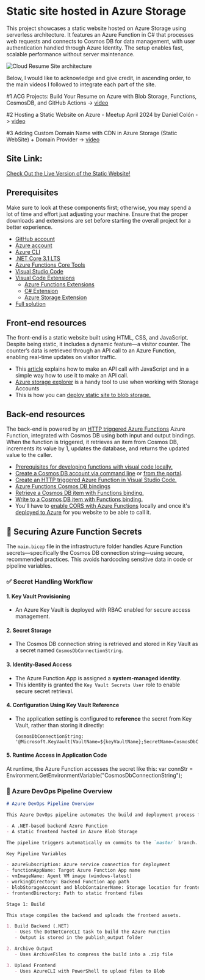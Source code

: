 # Static site hosted in Azure Storage

This project showcases a static website hosted on Azure Storage using serverless architecture. 
It features an Azure Function in C# that processes web requests and connects to Cosmos DB for data management, with user authentication handled through Azure Identity. 
The setup enables fast, scalable performance without server maintenance. 

![Cloud Resume Site architecture](https://github.com/user-attachments/assets/fc7b1e6e-0fd2-4cf5-84d2-35425d1094b5)

Below, I would like to acknowledge and give credit, in ascending order, to the main videos I followed to integrate each part of the site.

#1 ACG Projects: Build Your Resume on Azure with Blob Storage, Functions, CosmosDB, and GitHub Actions -> [video](https://youtu.be/ieYrBWmkfno) 

#2 Hosting a Static Website on Azure - Meetup April 2024 by Daniel Colón -> [video](https://www.youtube.com/watch?v=S921NkFFriM)

#3 Adding Custom Domain Name with CDN in Azure Storage (Static WebSite) + Domain Provider -> [video](https://www.youtube.com/watch?v=bVsmwv89vGE)

## Site Link:
[Check Out the Live Version of the Static Website!](https://www.routetothecloud.com/)

## Prerequisites
Make sure to look at these components first; otherwise, you may spend a lot of time and effort just adjusting your machine. 
Ensure that the proper downloads and extensions are set before starting the overall project for a better experience.

- [GitHub account](https://github.com/join)
- [Azure account](https://azure.microsoft.com/en-us/free)
- [Azure CLI](https://docs.microsoft.com/en-us/cli/azure/install-azure-cli)
- [.NET Core 3.1 LTS](https://dotnet.microsoft.com/download/dotnet/3.1)
- [Azure Functions Core Tools](https://docs.microsoft.com/en-us/azure/azure-functions/functions-run-local?tabs=macos%2Ccsharp%2Cbash#install-the-azure-functions-core-tools)
- [Visual Studio Code](https://code.visualstudio.com)
- [Visual Code Extensions](https://code.visualstudio.com/docs/introvideos/extend)
  - [Azure Functions Extensions](https://marketplace.visualstudio.com/items?itemName=ms-azuretools.vscode-azurefunctions)
  - [C# Extension](https://marketplace.visualstudio.com/items?itemName=ms-dotnettools.csharp)
  - [Azure Storage Extension](https://marketplace.visualstudio.com/items?itemName=ms-azuretools.vscode-azurestorage)
- [Full solution](https://github.com/ACloudGuru-Resources/acg-project-azure-resume)

## Front-end resources
The front-end is a static website built using HTML, CSS, and JavaScript. Despite being static, it includes a dynamic feature—a visitor counter. The counter’s data is retrieved through an API call to an Azure Function, enabling real-time updates on visitor traffic.

- This [article](https://www.digitalocean.com/community/tutorials/how-to-use-the-javascript-fetch-api-to-get-data) explains how to make an API call with JavaScript and in a simple way how to use it to make an API call.
- [Azure storage explorer](https://azure.microsoft.com/en-us/features/storage-explorer/) is a handy tool to use when working with Storage Accounts
- This is how you can [deploy static site to blob storage.](https://docs.microsoft.com/en-us/azure/storage/blobs/storage-blob-static-website-host)
  
## Back-end resources

The back-end is powered by an [HTTP triggered Azure Functions](https://docs.microsoft.com/en-us/azure/azure-functions/functions-bindings-http-webhook-trigger?tabs=csharp) Azure Function, integrated with Cosmos DB using both input and output bindings. When the function is triggered, it retrieves an item from Cosmos DB, increments its value by 1, updates the database, and returns the updated value to the caller.

- [Prerequisites for developing functions with visual code locally.](https://docs.microsoft.com/en-us/azure/azure-functions/create-first-function-vs-code-csharp)
- [Create a Cosmos DB account via command line](https://azure.microsoft.com/en-us/resources/templates/101-cosmosdb-free/) or [from the portal](https://docs.microsoft.com/en-us/azure/cosmos-db/create-cosmosdb-resources-portal).
- [Create an HTTP triggered Azure Function in Visual Studio Code.](https://docs.microsoft.com/en-us/azure/azure-functions/functions-develop-vs-code?tabs=csharp)
- [Azure Functions Cosmos DB bindings](https://docs.microsoft.com/en-us/azure/azure-functions/functions-bindings-cosmosdb-v2)
- [Retrieve a Cosmos DB item with Functions binding.](https://docs.microsoft.com/en-us/azure/azure-functions/functions-bindings-cosmosdb-v2-input?tabs=csharp)
- [Write to a Cosmos DB item with Functions binding.](https://docs.microsoft.com/en-us/azure/azure-functions/functions-bindings-cosmosdb-v2-output?tabs=csharp)
- You'll have to [enable CORS with Azure Functions](https://github.com/Azure/azure-functions-host/issues/1012) locally and once it's [deployed to Azure](https://docs.microsoft.com/en-us/azure/azure-functions/functions-how-to-use-azure-function-app-settings?tabs=portal#cors) for you website to be able to call it.

## 🔐 Securing Azure Function Secrets

The `main.bicep` file in the infrastructure folder handles Azure Function secrets—specifically the Cosmos DB connection string—using secure, recommended practices. This avoids hardcoding sensitive data in code or pipeline variables.

### ✅ Secret Handling Workflow

#### 1. Key Vault Provisioning  
- An Azure Key Vault is deployed with RBAC enabled for secure access management.

#### 2. Secret Storage  
- The Cosmos DB connection string is retrieved and stored in Key Vault as a secret named `CosmosDbConnectionString`.

#### 3. Identity-Based Access  
- The Azure Function App is assigned a **system-managed identity**.
- This identity is granted the `Key Vault Secrets User` role to enable secure secret retrieval.

#### 4. Configuration Using Key Vault Reference  
- The application setting is configured to **reference** the secret from Key Vault, rather than storing it directly:
  ```bicep
  CosmosDbConnectionString: '@Microsoft.KeyVault(VaultName=${keyVaultName};SecretName=CosmosDbConnectionString)'
#### 5. Runtime Access in Application Code
At runtime, the Azure Function accesses the secret like this:
var connStr = Environment.GetEnvironmentVariable("CosmosDbConnectionString");


### 🚀 Azure DevOps Pipeline Overview 

```markdown
# Azure DevOps Pipeline Overview

This Azure DevOps pipeline automates the build and deployment process for a web application consisting of:

- A .NET-based backend Azure Function  
- A static frontend hosted in Azure Blob Storage  

The pipeline triggers automatically on commits to the `master` branch.

Key Pipeline Variables

- azureSubscription: Azure service connection for deployment  
- functionAppName: Target Azure Function App name  
- vmImageName: Agent VM image (windows-latest)  
- workingDirectory: Backend Function app path  
- blobStorageAccount and blobContainerName: Storage location for frontend assets  
- frontendDirectory: Path to static frontend files  

Stage 1: Build

This stage compiles the backend and uploads the frontend assets.

1. Build Backend (.NET)  
   - Uses the DotNetCoreCLI task to build the Azure Function  
   - Output is stored in the publish_output folder  

2. Archive Output  
   - Uses ArchiveFiles to compress the build into a .zip file  

3. Upload Frontend  
   - Uses AzureCLI with PowerShell to upload files to Blob


